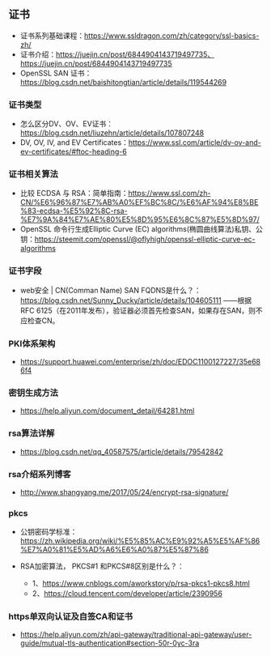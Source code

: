 ## 证书
- 证书系列基础课程：https://www.ssldragon.com/zh/category/ssl-basics-zh/
- 证书介绍：https://juejin.cn/post/6844904143719497735、https://juejin.cn/post/6844904143719497735
- OpenSSL SAN 证书：https://blog.csdn.net/baishitongtian/article/details/119544269

### 证书类型
- 怎么区分DV、OV、EV证书：https://blog.csdn.net/liuzehn/article/details/107807248
- DV, OV, IV, and EV Certificates：https://www.ssl.com/article/dv-ov-and-ev-certificates/#ftoc-heading-6

### 证书相关算法
- 比较 ECDSA 与 RSA：简单指南：https://www.ssl.com/zh-CN/%E6%96%87%E7%AB%A0%EF%BC%8C/%E6%AF%94%E8%BE%83-ecdsa-%E5%92%8C-rsa-%E7%9A%84%E7%AE%80%E5%8D%95%E6%8C%87%E5%8D%97/
- OpenSSL 命令行生成Elliptic Curve (EC) algorithms(椭圆曲线算法)私钥、公钥：https://steemit.com/openssl/@oflyhigh/openssl-elliptic-curve-ec-algorithms

### 证书字段
- web安全 | CN(Comman Name) SAN FQDNS是什么？：https://blog.csdn.net/Sunny_Ducky/article/details/104605111
 ——根据RFC 6125（在2011年发布），验证器必须首先检查SAN，如果存在SAN，则不应检查CN。

### PKI体系架构
- https://support.huawei.com/enterprise/zh/doc/EDOC1100127227/35e686f4

### 密钥生成方法
- https://help.aliyun.com/document_detail/64281.html

### rsa算法详解
- https://blog.csdn.net/qq_40587575/article/details/79542842

### rsa介绍系列博客
- http://www.shangyang.me/2017/05/24/encrypt-rsa-signature/

### pkcs
- 公钥密码学标准：https://zh.wikipedia.org/wiki/%E5%85%AC%E9%92%A5%E5%AF%86%E7%A0%81%E5%AD%A6%E6%A0%87%E5%87%86

- RSA加密算法， PKCS#1 和PKCS#8区别是什么？：
  - 1、https://www.cnblogs.com/aworkstory/p/rsa-pkcs1-pkcs8.html
  - 2、https://cloud.tencent.com/developer/article/2390956

### https单双向认证及自签CA和证书
- https://help.aliyun.com/zh/api-gateway/traditional-api-gateway/user-guide/mutual-tls-authentication#section-50r-0yc-3ra

